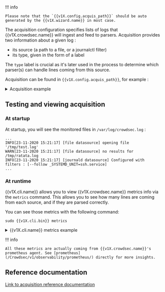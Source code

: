!!! info 

    Please note that the `{{v1X.config.acquis_path}}` should be auto generated by the {{v1X.wizard.name}} in most case.

The acquisition configuration specifies lists of logs that {{v1X.crowdsec.name}} will ingest and feed to parsers.
Acquisition provides two information about a given log :

 - its source (a path to a file, or a journalctl filter)
 - its type, given in the form of a label

The `type` label is crucial as it's later used in the process to determine which parser(s) can handle lines coming from this source.

Acquisition can be found in `{{v1X.config.acquis_path}}`, for example :
<details>
  <summary>Acquisition example</summary>
```yaml
filenames:
  - /var/log/nginx/access-*.log
  - /var/log/nginx/error.log
labels:
  type: nginx
---
filenames:
  - /var/log/auth.log
labels:
  type: syslog
---
journalctl_filter:
 - "_SYSTEMD_UNIT=ssh.service"
labels:
  type: syslog
```
</details>


## Testing and viewing acquisition

### At startup

At startup, you will see the monitored files in `/var/log/crowdsec.log` :

```
...
INFO[23-11-2020 15:21:17] [file datasource] opening file '/tmp/test.log' 
WARN[23-11-2020 15:21:17] [file datasource] no results for /tmp/ratata.log 
INFO[23-11-2020 15:21:17] [journald datasource] Configured with filters : [--follow _SYSTEMD_UNIT=ssh.service] 
...
```

### At runtime

{{v1X.cli.name}} allows you to view {{v1X.crowdsec.name}} metrics info via the `metrics` command.
This allows you to see how many lines are coming from each source, and if they are parsed correctly.

You can see those metrics with the following command:
```
sudo {{v1X.cli.bin}} metrics
```


<details>
  <summary>{{v1X.cli.name}} metrics example</summary>

```bash
$ sudo {{v1X.cli.bin}} metrics
...
...
INFO[0000] Acquisition Metrics:     
+--------------------------------------+------------+--------------+----------------+------------------------+
|                SOURCE                | LINES READ | LINES PARSED | LINES UNPARSED | LINES POURED TO BUCKET |
+--------------------------------------+------------+--------------+----------------+------------------------+
| /tmp/test.log                        |         10 |           10 | -              |                     11 |
| journalctl-_SYSTEMD_UNIT=ssh.service |         36 |           12 |             24 |                     17 |
+--------------------------------------+------------+--------------+----------------+------------------------+
...
...
```

</details>


!!! info

    All these metrics are actually coming from {{v1X.crowdsec.name}}'s prometheus agent. See [prometheus](/Crowdsec/v1/observability/prometheus/) directly for more insights.


## Reference documentation

[Link to acquisition reference documentation](/Crowdsec/v1/references/acquisition/)
